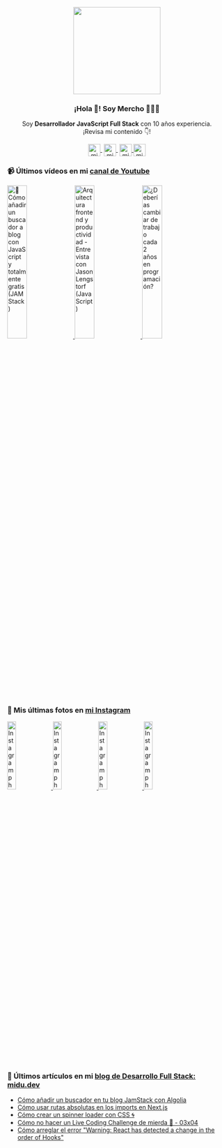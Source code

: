 <p align="center" width="300">
   <img align="center" width="200" src="https://user-images.githubusercontent.com/1561955/106762302-fda9de00-6635-11eb-99be-3ef744e60c0e.png" />
   <h3 align="center">¡Hola 👋! Soy Mercho 👨🏻‍💻</h3>
</p>

<p align="center">Soy <strong>Desarrollador JavaScript Full Stack</strong> con 10 años experiencia.<br />¡Revisa mi contenido 👇!</p>
<p align="center">
   <a href="https://twitch.tv/midudev" target="blank" style='margin-right:4px'>
    <img align="center" src="https://cdn.jsdelivr.net/npm/simple-icons@3.0.1/icons/twitch.svg" alt="midudev" height="28px" width="28px" />
  </a>
   <a href="https://youtube.com/midudev" target="blank" style='margin-right:4px'>
    <img align="center" src="https://cdn.jsdelivr.net/npm/simple-icons@3.0.1/icons/youtube.svg" alt="midudev" height="28px" width="28px" />
  </a>
  <a href="https://instagram.com/midu.dev" target="blank">
    <img align="center" src="https://cdn.jsdelivr.net/npm/simple-icons@3.0.1/icons/instagram.svg" alt="midu.dev" height="28px" width="28px" />
  </a>
  <a href="https://twitter.com/midudev" target="blank">
    <img align="center" src="https://cdn.jsdelivr.net/npm/simple-icons@3.0.1/icons/twitter.svg" alt="midudev" height="28px" width="28px" />
  </a>
</p>

### 📹 Últimos vídeos en mi [canal de Youtube](https://youtube.com/midudev)

<a href='https://youtu.be/zBTYBIUw1iw' target='_blank'>
  <img width='30%' src='https://img.youtube.com/vi/zBTYBIUw1iw/mqdefault.jpg' alt='🔎 Cómo añadir un buscador a blog con JavaScript y totalmente gratis (JAMStack)' />
</a>
<a href='https://youtu.be/pqSZ5en1BQ8' target='_blank'>
  <img width='30%' src='https://img.youtube.com/vi/pqSZ5en1BQ8/mqdefault.jpg' alt='Arquitectura frontend y productividad - Entrevista con Jason Lengstorf (JavaScript)' />
</a>
<a href='https://youtu.be/c9-iiVz4Av0' target='_blank'>
  <img width='30%' src='https://img.youtube.com/vi/c9-iiVz4Av0/mqdefault.jpg' alt='¿Deberías cambiar de trabajo cada 2 años en programación?' />
</a>

### 📸 Mis últimas fotos en [mi Instagram](https://instagram.com/midu.dev)

<a href='https://www.instagram.com/p/CPqAvtlCEsv/' target='_blank'>
  <img width='20%' src='https://instagram.fbcn1-1.fna.fbcdn.net/v/t51.2885-15/sh0.08/e35/s640x640/196015398_2991531411094299_6602259273376766560_n.jpg?tp=1&_nc_ht=instagram.fbcn1-1.fna.fbcdn.net&_nc_cat=103&_nc_ohc=TOhLr50aFXcAX-yF9Yr&edm=ABfd0MgBAAAA&ccb=7-4&oh=6f4140eba237a545553c11171e8ab74d&oe=60C00746&_nc_sid=7bff83' alt='Instagram photo' />
</a>
<a href='https://www.instagram.com/p/CPnyzd-KMTp/' target='_blank'>
  <img width='20%' src='https://instagram.fbcn1-1.fna.fbcdn.net/v/t51.2885-15/sh0.08/e35/s640x640/195291576_327223539017033_220255156441851457_n.jpg?tp=1&_nc_ht=instagram.fbcn1-1.fna.fbcdn.net&_nc_cat=105&_nc_ohc=3ayhZkSRjGIAX8b7YzY&edm=ABfd0MgBAAAA&ccb=7-4&oh=0ab673602995a88b154d750e6a8f6e9e&oe=60BFBA87&_nc_sid=7bff83' alt='Instagram photo' />
</a>
<a href='https://www.instagram.com/p/CPlKnRMCo_9/' target='_blank'>
  <img width='20%' src='https://instagram.fbcn1-1.fna.fbcdn.net/v/t51.2885-15/sh0.08/e35/s640x640/194631787_1725300067660723_449429223478463769_n.jpg?tp=1&_nc_ht=instagram.fbcn1-1.fna.fbcdn.net&_nc_cat=107&_nc_ohc=cg4UN1LBmTkAX9p6GQZ&edm=ABfd0MgBAAAA&ccb=7-4&oh=069c33da6b1c09f25806e76b86181dd9&oe=60BB7604&_nc_sid=7bff83' alt='Instagram photo' />
</a>
<a href='https://www.instagram.com/p/CQLO_lcAyQp/' target='_blank'>
  <img width='20%' src='https://instagram.fbcn1-1.fna.fbcdn.net/v/t51.2885-15/sh0.08/e35/s640x640/195184226_169601045021900_3231063544182590986_n.jpg?tp=1&_nc_ht=instagram.fbcn1-1.fna.fbcdn.net&_nc_cat=108&_nc_ohc=-8gd65YSrpcAX_q4-KW&edm=ABfd0MgBAAAA&ccb=7-4&oh=f50cd6846ed4a1207d61fa8af6666b2a&oe=60C00F49&_nc_sid=7bff83' alt='Instagram photo' />
</a>

### 📝 Últimos artículos en mi [blog de Desarrollo Full Stack: midu.dev](https://midu.dev)
- [Cómo añadir un buscador en tu blog JamStack con Algolia](https://midu.dev/como-anadir-buscador-blog-jamstack-algolia/)
- [Cómo usar rutas absolutas en los imports en Next.js](https://midu.dev/deja-de-usar-imports-relativos-next-js/)
- [Cómo crear un spinner loader con CSS 🌀](https://midu.dev/como-crear-un-spinner-con-css/)
- [Cómo no hacer un Live Coding Challenge de mierda 💩 - 03x04](https://midu.dev/podcast/03_04_como-no-hacer-un-live-coding-challenge-de-mierda/)
- [Cómo arreglar el error "Warning: React has detected a change in the order of Hooks"](https://midu.dev/como-arreglar-error-react-has-detected-change-order-hooks/)
